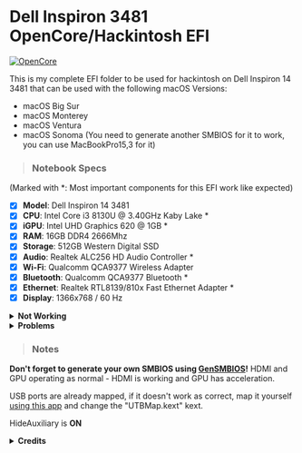 # Dell Inspiron 3481 OpenCore/Hackintosh EFI
[![OpenCore](https://img.shields.io/badge/OpenCore-0.9.7-red.svg)](https://github.com/acidanthera/OpenCorePkg/releases/latest)

This is my complete EFI folder to be used for hackintosh on Dell Inspiron 14 3481 that can be used with the following macOS Versions:
- macOS Big Sur
- macOS Monterey
- macOS Ventura
- macOS Sonoma (You need to generate another SMBIOS for it to work, you can use MacBookPro15,3 for it)

> ### Notebook Specs
(Marked with *: Most important components for this EFI work like expected)
- [x] <b>Model</b>: Dell Inspiron 14 3481
- [x] <b>CPU</b>: Intel Core i3 8130U @ 3.40GHz Kaby Lake *
- [x] <b>iGPU</b>: Intel UHD Graphics 620 @ 1GB *
- [x] <b>RAM</b>: 16GB DDR4 2666Mhz
- [x] <b>Storage</b>: 512GB Western Digital SSD
- [x] <b>Audio</b>: Realtek ALC256 HD Audio Controller *
- [x] <b>Wi-Fi</b>: Qualcomm QCA9377 Wireless Adapter
- [x] <b>Bluetooth</b>: Qualcomm QCA9377 Bluetooth *
- [x] <b>Ethernet</b>: Realtek RTL8139/810x Fast Ethernet Adapter *
- [x] <b>Display</b>: 1366x768 / 60 Hz

<details>
<summary><strong> Not Working </strong></summary>
<br>
| Wi-Fi 
    
| Internal Screen Brightness   
| Bluetooth

</details>

<details>
<summary><strong> Problems </strong></summary>
<br>

- Bluetooth doesn't work on macOS Ventura and Sonoma
- Wake from sleep just works sometimes and doesn't work on HDMI at all

</details>

> ### Notes
**Don't forget to generate your own SMBIOS using [GenSMBIOS](https://github.com/corpnewt/GenSMBIOS)!**
HDMI and GPU operating as normal - HDMI is working and GPU has acceleration.   

USB ports are already mapped, if it doesn't work as correct, map it yourself [using this app](https://github.com/USBToolBox/tool) and change the "UTBMap.kext" kext.    

HideAuxiliary is **ON**

<details>
<summary><strong> Credits </strong></summary>
<br>

- [alkindivv](https://github.com//alkindivv/DELL-3421-BigSur) for the readme.
- [Acidanthera](https://github.com/acidanthera) for all the resources that made this possible.
- [Dortania](https://github.com/dortania) for for the OpenCore Install Guide.

</details>
